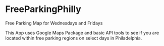 # FreeParkingPhilly
Free Parking Map for Wednesdays and Fridays

This App uses Google Maps Package and basic API tools to see if you are located within free parking regions on select days in Philadelphia.
